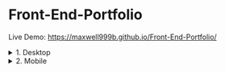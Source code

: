 # Front-End-Portfolio
Live Demo: https://maxwell999b.github.io/Front-End-Portfolio/

<details>
  <summary>1. Desktop</summary>

  ### Dark Mode
  ![Dark Mode](https://github.com/Maxwell999b/Front-End-Portfolio/blob/main/screenshot/maxwell999b.github.io_Front-End-Portfolio%20dark_mode.png)

  ### Light Mode
  ![Light Mode](https://github.com/Maxwell999b/Front-End-Portfolio/blob/main/screenshot/maxwell999b.github.io_Front-End-Portfolio%20white_mode.png)
</details>

<details>
  <summary>2. Mobile</summary>

  ### Dark Mode
  ![Dark Mode](https://github.com/Maxwell999b/Front-End-Portfolio/blob/main/screenshot/maxwell999b.github.io_Front-End-Portfolio_(Samsung%20Galaxy%20S8+)dark_mode.png)

  ### Light Mode
  ![Light Mode](https://github.com/Maxwell999b/Front-End-Portfolio/blob/main/screenshot/maxwell999b.github.io_Front-End-Portfolio_(Samsung%20Galaxy%20S8+)%20white_mode.png)
</details>
